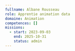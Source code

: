 ```yaml
---
fullname: Albane Rousseau
role: Apprentie animation data
domaine: Animation
competences: []
missions:
  - start: 2023-09-03
    end: 2025-10-31
    status: admin
---
```

